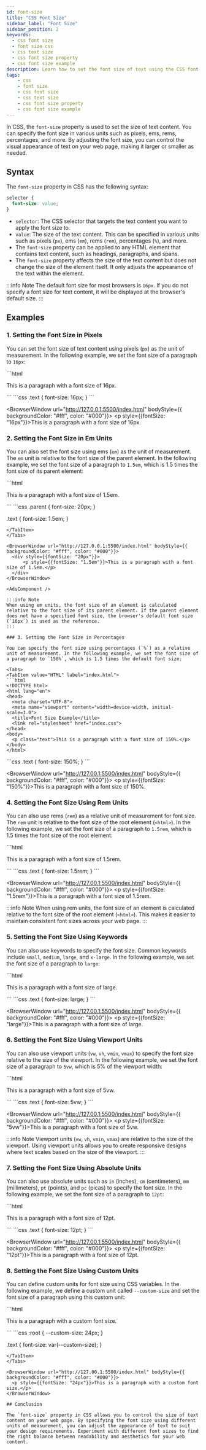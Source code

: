 ```yaml
---
id: font-size
title: "CSS Font Size"
sidebar_label: "Font Size"
sidebar_position: 2
keywords:
  - css font size
  - font size css
  - css text size
  - css font size property
  - css font size example
description: Learn how to set the font size of text using the CSS font-size property.
tags: 
    - css
    - font size
    - css font size
    - css text size
    - css font size property
    - css font size example
---
```


In CSS, the `font-size` property is used to set the size of text content. You can specify the font size in various units such as pixels, ems, rems, percentages, and more. By adjusting the font size, you can control the visual appearance of text on your web page, making it larger or smaller as needed.

<AdsComponent />

## Syntax

The `font-size` property in CSS has the following syntax:

```css title="index.css"
selector {
  font-size: value;
}
```

- `selector`: The CSS selector that targets the text content you want to apply the font size to.
- `value`: The size of the text content. This can be specified in various units such as pixels (`px`), ems (`em`), rems (`rem`), percentages (`%`), and more.
- The `font-size` property can be applied to any HTML element that contains text content, such as headings, paragraphs, and spans.
- The `font-size` property affects the size of the text content but does not change the size of the element itself. It only adjusts the appearance of the text within the element.

<AdsComponent />

:::info Note
The default font size for most browsers is `16px`. If you do not specify a font size for text content, it will be displayed at the browser's default size.
:::

## Examples

### 1. Setting the Font Size in Pixels

You can set the font size of text content using pixels (`px`) as the unit of measurement. In the following example, we set the font size of a paragraph to `16px`:

<Tabs>
  <TabItem value="HTML" label="index.html">
  ```html
  <!DOCTYPE html>
  <html lang="en">
  <head>
    <meta charset="UTF-8">
    <meta name="viewport" content="width=device-width, initial-scale=1.0">
    <title>Font Size Example</title>
    <link rel="stylesheet" href="index.css">
  </head>
  <body>
    <p class="text">This is a paragraph with a font size of 16px.</p>
  </body>
  </html>
  ```
  </TabItem>
  <TabItem value="CSS" label="index.css">
  ```css
  .text {
    font-size: 16px;
  }
  ```
  </TabItem>
</Tabs>

<BrowserWindow url="http://127.0.0.1:5500/index.html" bodyStyle={{ backgroundColor: "#fff", color: "#000"}}>
    <p style={{fontSize: "16px"}}>This is a paragraph with a font size of 16px.</p>
</BrowserWindow>

### 2. Setting the Font Size in Em Units

You can also set the font size using ems (`em`) as the unit of measurement. The `em` unit is relative to the font size of the parent element. In the following example, we set the font size of a paragraph to `1.5em`, which is 1.5 times the font size of its parent element:

<Tabs>
  <TabItem value="HTML" label="index.html">
  ```html
  <!DOCTYPE html>
  <html lang="en">
  <head>
    <meta charset="UTF-8">
    <meta name="viewport" content="width=device-width, initial-scale=1.0">
    <title>Font Size Example</title>
    <link rel="stylesheet" href="index.css">
  </head>
  <body>
    <div class="parent">
      <p class="text">This is a paragraph with a font size of 1.5em.</p>
    </div>
  </body>
  </html>
  ```
  </TabItem>
  <TabItem value="CSS" label="index.css">
  ```css
  .parent {
    font-size: 20px;
  }

  .text {
    font-size: 1.5em;
  }
  ```
  </TabItem>
</Tabs>

<BrowserWindow url="http://127.0.0.1:5500/index.html" bodyStyle={{ backgroundColor: "#fff", color: "#000"}}>
    <div style={{fontSize: "20px"}}>
        <p style={{fontSize: "1.5em"}}>This is a paragraph with a font size of 1.5em.</p>
    </div>
</BrowserWindow>

<AdsComponent />

:::info Note
When using em units, the font size of an element is calculated relative to the font size of its parent element. If the parent element does not have a specified font size, the browser's default font size (`16px`) is used as the reference.
:::

### 3. Setting the Font Size in Percentages

You can specify the font size using percentages (`%`) as a relative unit of measurement. In the following example, we set the font size of a paragraph to `150%`, which is 1.5 times the default font size:

<Tabs>
  <TabItem value="HTML" label="index.html">
  ```html
  <!DOCTYPE html>
  <html lang="en">
  <head>
    <meta charset="UTF-8">
    <meta name="viewport" content="width=device-width, initial-scale=1.0">
    <title>Font Size Example</title>
    <link rel="stylesheet" href="index.css">
  </head>
  <body>
    <p class="text">This is a paragraph with a font size of 150%.</p>
  </body>
  </html>
  ```
  </TabItem>
  <TabItem value="CSS" label="index.css">
  ```css
  .text {
    font-size: 150%;
  }
  ```
  </TabItem>
</Tabs>

<BrowserWindow url="http://127.00.1:5500/index.html" bodyStyle={{ backgroundColor: "#fff", color: "#000"}}>
    <p style={{fontSize: "150%"}}>This is a paragraph with a font size of 150%.</p>
</BrowserWindow>

### 4. Setting the Font Size Using Rem Units

You can also use rems (`rem`) as a relative unit of measurement for font size. The `rem` unit is relative to the font size of the root element (`<html>`). In the following example, we set the font size of a paragraph to `1.5rem`, which is 1.5 times the font size of the root element:

<Tabs>
  <TabItem value="HTML" label="index.html">
  ```html
  <!DOCTYPE html>
  <html lang="en">
  <head>
    <meta charset="UTF-8">
    <meta name="viewport" content="width=device-width, initial-scale=1.0">
    <title>Font Size Example</title>
    <link rel="stylesheet" href="index.css">
  </head>
  <body>
    <p class="text">This is a paragraph with a font size of 1.5rem.</p>
  </body>
  </html>
  ```
  </TabItem>
  <TabItem value="CSS" label="index.css">
  ```css
  .text {
    font-size: 1.5rem;
  }
  ```
  </TabItem>
</Tabs>

<BrowserWindow url="http://127.00.1:5500/index.html" bodyStyle={{ backgroundColor: "#fff", color: "#000"}}>
    <p style={{fontSize: "1.5rem"}}>This is a paragraph with a font size of 1.5rem.</p>
</BrowserWindow>

<AdsComponent />

:::info Note
When using rem units, the font size of an element is calculated relative to the font size of the root element (`<html>`). This makes it easier to maintain consistent font sizes across your web page.
:::

### 5. Setting the Font Size Using Keywords

You can also use keywords to specify the font size. Common keywords include `small`, `medium`, `large`, and `x-large`. In the following example, we set the font size of a paragraph to `large`:

<Tabs>
  <TabItem value="HTML" label="index.html">
  ```html
  <!DOCTYPE html>
  <html lang="en">
  <head>
    <meta charset="UTF-8">
    <meta name="viewport" content="width=device-width, initial-scale=1.0">
    <title>Font Size Example</title>
    <link rel="stylesheet" href="index.css">
  </head>
  <body>
    <p class="text">This is a paragraph with a font size of large.</p>
  </body>
  </html>
  ```
  </TabItem>
  <TabItem value="CSS" label="index.css">
  ```css
  .text {
    font-size: large;
  }
  ```
  </TabItem>
</Tabs>

<BrowserWindow url="http://127.00.1:5500/index.html" bodyStyle={{ backgroundColor: "#fff", color: "#000"}}>
    <p style={{fontSize: "large"}}>This is a paragraph with a font size of large.</p>
</BrowserWindow>

### 6. Setting the Font Size Using Viewport Units

You can also use viewport units (`vw`, `vh`, `vmin`, `vmax`) to specify the font size relative to the size of the viewport. In the following example, we set the font size of a paragraph to `5vw`, which is 5% of the viewport width:

<Tabs>
  <TabItem value="HTML" label="index.html">
  ```html
  <!DOCTYPE html>
  <html lang="en">
  <head>
    <meta charset="UTF-8">
    <meta name="viewport" content="width=device-width, initial-scale=1.0">
    <title>Font Size Example</title>
    <link rel="stylesheet" href="index.css">
  </head>
  <body>
    <p class="text">This is a paragraph with a font size of 5vw.</p>
  </body>
  </html>
  ```
  </TabItem>
  <TabItem value="CSS" label="index.css">
  ```css
  .text {
    font-size: 5vw;
  }
  ```
  </TabItem>

</Tabs>

<BrowserWindow url="http://127.00.1:5500/index.html" bodyStyle={{ backgroundColor: "#fff", color: "#000"}}>
    <p style={{fontSize: "5vw"}}>This is a paragraph with a font size of 5vw.</p>
</BrowserWindow>

:::info Note
Viewport units (`vw`, `vh`, `vmin`, `vmax`) are relative to the size of the viewport. Using viewport units allows you to create responsive designs where text scales based on the size of the viewport.
:::

<AdsComponent />

### 7. Setting the Font Size Using Absolute Units

You can also use absolute units such as `in` (inches), `cm` (centimeters), `mm` (millimeters), `pt` (points), and `pc` (picas) to specify the font size. In the following example, we set the font size of a paragraph to `12pt`:

<Tabs>
  <TabItem value="HTML" label="index.html">
  ```html
  <!DOCTYPE html>
  <html lang="en">
  <head>
    <meta charset="UTF-8">
    <meta name="viewport" content="width=device-width, initial-scale=1.0">
    <title>Font Size Example</title>
    <link rel="stylesheet" href="index.css">
  </head>
  <body>
    <p class="text">This is a paragraph with a font size of 12pt.</p>
  </body>
  </html>
  ```
  </TabItem>
  <TabItem value="CSS" label="index.css">
  ```css
  .text {
    font-size: 12pt;
  }
  ```
  </TabItem>
</Tabs>

<BrowserWindow url="http://127.00.1:5500/index.html" bodyStyle={{ backgroundColor: "#fff", color: "#000"}}>
    <p style={{fontSize: "12pt"}}>This is a paragraph with a font size of 12pt.</p>
</BrowserWindow>

### 8. Setting the Font Size Using Custom Units

You can define custom units for font size using CSS variables. In the following example, we define a custom unit called `--custom-size` and set the font size of a paragraph using this custom unit:

<Tabs>
  <TabItem value="HTML" label="index.html">
  ```html
  <!DOCTYPE html>
  <html lang="en">
  <head>
    <meta charset="UTF-8">
    <meta name="viewport" content="width=device-width, initial-scale=1.0">
    <title>Font Size Example</title>
    <link rel="stylesheet" href="index.css">
  </head>
  <body>
    <p class="text">This is a paragraph with a custom font size.</p>
  </body>
  </html>
  ```
  </TabItem>
  <TabItem value="CSS" label="index.css">
  ```css
  :root {
    --custom-size: 24px;
  }

  .text {
    font-size: var(--custom-size);
  }
  ```
  </TabItem>
</Tabs>

<BrowserWindow url="http://127.00.1:5500/index.html" bodyStyle={{ backgroundColor: "#fff", color: "#000"}}>
    <p style={{fontSize: "24px"}}>This is a paragraph with a custom font size.</p>
</BrowserWindow>

## Conclusion

The `font-size` property in CSS allows you to control the size of text content on your web page. By specifying the font size using different units of measurement, you can adjust the appearance of text to suit your design requirements. Experiment with different font sizes to find the right balance between readability and aesthetics for your web content.